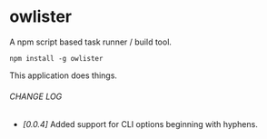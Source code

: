# owlister
A npm script based task runner / build tool.

`npm install -g owlister`

This application does things.

###### CHANGE LOG
- *[0.0.4]* Added support for CLI options beginning with hyphens.
